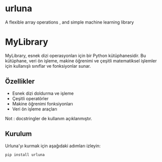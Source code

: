 # urluna
A flexible array operations , and simple machine learning library

# MyLibrary

MyLibrary, esnek dizi operasyonları için bir Python kütüphanesidir. Bu kütüphane, veri ön işleme, makine öğrenimi ve çeşitli matematiksel işlemler için kullanışlı sınıflar ve fonksiyonlar sunar.

## Özellikler

- Esnek dizi doldurma ve işleme
- Çeşitli operatörler
- Makine öğrenimi fonksiyonları
- Veri ön işleme araçları

Not : docstringler de kullanım açıklanmıştır.

## Kurulum

Urluna'yı kurmak için aşağıdaki adımları izleyin:

```bash
pip install urluna
